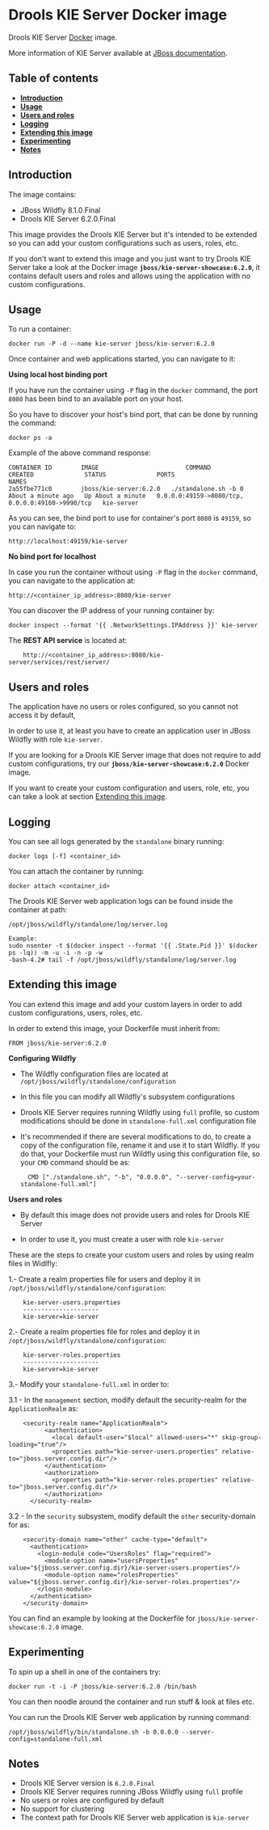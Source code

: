 Drools KIE Server Docker image
===============================

Drools KIE Server [Docker](http://docker.io/) image.

More information of KIE Server available at [JBoss documentation](http://docs.jboss.org/drools/release/6.2.0.Final/drools-docs/html/ch19.html).

Table of contents
------------------

* **[Introduction](#introduction)**
* **[Usage](#usage)**
* **[Users and roles](#users-and-roles)**
* **[Logging](#logging)**
* **[Extending this image](#extending-this-image)**
* **[Experimenting](#experimenting)**
* **[Notes](#notes)**

Introduction
------------

The image contains:               
* JBoss Wildfly 8.1.0.Final             
* Drools KIE Server 6.2.0.Final            

This image provides the Drools KIE Server but it's intended to be extended so you can add  your custom configurations such as users, roles, etc.                 

If you don't want to extend this image and you just want to try Drools KIE Server take a look at the Docker image **<code>jboss/kie-server-showcase:6.2.0</code>**, it contains default users and roles and allows using the application with no custom configurations.                   


Usage
-----

To run a container:
    
    docker run -P -d --name kie-server jboss/kie-server:6.2.0

Once container and web applications started, you can navigate to it:              

**Using local host binding port**

If you have run the container using <code>-P</code> flag in the <code>docker</code> command, the port <code>8080</code> has been bind to an available port on your host.                 

So you have to discover your host's bind port, that can be done by running the command:          

    docker ps -a

Example of the above command response:                   

    CONTAINER ID        IMAGE                        COMMAND                CREATED              STATUS              PORTS                                              NAMES
    2a55fbe771c0        jboss/kie-server:6.2.0   ./standalone.sh -b 0   About a minute ago   Up About a minute   0.0.0.0:49159->8080/tcp, 0.0.0.0:49160->9990/tcp   kie-server      

As you can see, the bind port to use for container's port <code>8080</code> is <code>49159</code>, so you can navigate to:

    http://localhost:49159/kie-server

**No bind port for localhost**

In case you run the container without using <code>-P</code> flag in the <code>docker</code> command, you can navigate to the application at:

    http://<container_ip_address>:8080/kie-server
    
You can discover the IP address of your running container by:

    docker inspect --format '{{ .NetworkSettings.IPAddress }}' kie-server

The **REST API service** is located at:               

        http://<container_ip_address>:8080/kie-server/services/rest/server/

Users and roles
----------------

The application have no users or roles configured, so you cannot not access it by default,               

In order to use it, at least you have to create an application user in JBoss Wildfly with role <code>kie-server</code>.                  

If you are looking for a Drools KIE Server image that does not require to add custom configurations, try our **<code>jboss/kie-server-showcase:6.2.0</code>** Docker image.                   

If you want to create your custom configuration and users, role, etc, you can take a look at section [Extending this image](#extending-this-image).    


Logging
-------

You can see all logs generated by the <code>standalone</code> binary running:

    docker logs [-f] <container_id>
    
You can attach the container by running:

    docker attach <container_id>

The Drools KIE Server web application logs can be found inside the container at path:

    /opt/jboss/wildfly/standalone/log/server.log

    Example:
    sudo nsenter -t $(docker inspect --format '{{ .State.Pid }}' $(docker ps -lq)) -m -u -i -n -p -w
    -bash-4.2# tail -f /opt/jboss/wildfly/standalone/log/server.log

Extending this image
--------------------

You can extend this image and add your custom layers in order to add custom configurations, users, roles, etc.                  
 
In order to extend this image, your Dockerfile must inherit from:

    FROM jboss/kie-server:6.2.0
    
**Configuring Wildfly**

* The Wildfly configuration files are located at <code>/opt/jboss/wildfly/standalone/configuration</code>                   
* In this file you can modify all Wildfly's subsystem configurations                           
* Drools KIE Server requires running Wildfly using <code>full</code> profile, so custom modifications should be done in <code>standalone-full.xml</code> configuration file                      
* It's recommended if there are several modifications to do, to create a copy of the configuration file, rename it and use it to start Wildfly. If you do that, your Dockerfile must run Wildfly using this configuration file, so your <code>CMD</code> command should be as:                         
    
        CMD ["./standalone.sh", "-b", "0.0.0.0", "--server-config=your-standalone-full.xml"]

**Users and roles**

* By default this image does not provide users and roles for Drools KIE Server                      

* In order to use it, you must create a user with role <code>kie-server</code>                                         

These are the steps to create your custom users and roles by using realm files in Widlfly:                  

1.- Create a realm properties file for users and deploy it in <code>/opt/jboss/wildfly/standalone/configuration</code>:                 
 
        kie-server-users.properties
        ---------------------
        kie-server=kie-server
        
2.- Create a realm properties file for roles and deploy it in <code>/opt/jboss/wildfly/standalone/configuration</code>:                 
 
        kie-server-roles.properties
        ---------------------
        kie-server=kie-server

3.- Modify your <code>standalone-full.xml</code> in order to:                
        
3.1 - In the <code>management</code> section, modify default the security-realm for the <code>ApplicationRealm</code> as:                   

        <security-realm name="ApplicationRealm">
              <authentication>
                <local default-user="$local" allowed-users="*" skip-group-loading="true"/>
                <properties path="kie-server-users.properties" relative-to="jboss.server.config.dir"/>
              </authentication>
              <authorization>
                <properties path="kie-server-roles.properties" relative-to="jboss.server.config.dir"/>
              </authorization>
          </security-realm>
          
3.2 - In the <code>security</code> subsystem, modify default the <code>other</code> security-domain for as:                         

        <security-domain name="other" cache-type="default">
          <authentication>
            <login-module code="UsersRoles" flag="required">
              <module-option name="usersProperties" value="${jboss.server.config.dir}/kie-server-users.properties"/>
              <module-option name="rolesProperties" value="${jboss.server.config.dir}/kie-server-roles.properties"/>
            </login-module>
          </authentication>
        </security-domain>

You can find an example by looking at the Dockerfile for <code>jboss/kie-server-showcase:6.2.0</code> image.      

Experimenting
-------------

To spin up a shell in one of the containers try:

    docker run -t -i -P jboss/kie-server:6.2.0 /bin/bash

You can then noodle around the container and run stuff & look at files etc.

You can run the Drools KIE Server web application by running command:

    /opt/jboss/wildfly/bin/standalone.sh -b 0.0.0.0 --server-config=standalone-full.xml


Notes
-----

* Drools KIE Server version is <code>6.2.0.Final</code>               
* Drools KIE Server requires running JBoss Wildfly using <code>full</code> profile                        
* No users or roles are configured by default               
* No support for clustering                
* The context path for Drools KIE Server web application is <code>kie-server</code>                  

